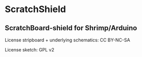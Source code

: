 ScratchShield
============

ScratchBoard-shield for Shrimp/Arduino
--------------------------------------



License stripboard + underlying schematics: CC BY-NC-SA

License sketch: GPL v2
